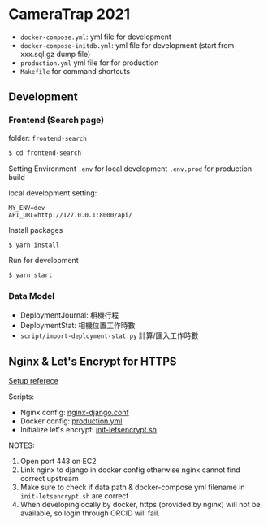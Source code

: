 # CameraTrap 2021

- `docker-compose.yml`: yml file for development
- `docker-compose-initdb.yml`: yml file for development (start from xxx.sql.gz dump file)
- `production.yml` yml file for for production
- `Makefile` for command shortcuts

## Development

### Frontend (Search page)

folder: `frontend-search`
```bash
$ cd frontend-search
```

Setting Environment
`.env` for local development
`.env.prod` for production build

local development setting:
```
MY_ENV=dev
API_URL=http://127.0.0.1:8000/api/
```

Install packages

```bash
$ yarn install
```

Run for development

```bash
$ yarn start
```

### Data Model

- DeploymentJournal: 相機行程
- DeploymentStat: 相機位置工作時數
- `script/import-deployment-stat.py` 計算/匯入工作時數


## Nginx & Let's Encrypt for HTTPS
[Setup referece](https://pentacent.medium.com/nginx-and-lets-encrypt-with-docker-in-less-than-5-minutes-b4b8a60d3a71)

Scripts:
- Nginx config: [nginx-django.conf](./scripts/nginx-django.conf)
- Docker config: [production.yml](./production.yml)
- Initialize let's encrypt: [init-letsencrypt.sh](./init-letsencrypt.sh)

NOTES: 
1. Open port 443 on EC2
2. Link nginx to django in docker config otherwise nginx cannot find correct upstream
3. Make sure to check if data path & docker-compose yml filename in `init-letsencrypt.sh` are correct
4. When developinglocally by docker, https (provided by nginx) will not be available, so login through ORCID will fail.

